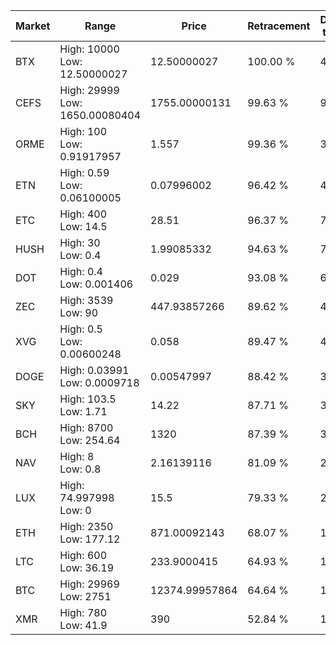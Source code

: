 | Market | Range | Price| Retracement | Doubles to 50% |
| --- | --- | --- | --- | --- |
| BTX | High: 10000<br />Low: 12.50000027 | 12.50000027 | 100.00 % | 400.50 |
| CEFS | High: 29999<br />Low: 1650.00080404 | 1755.00000131 | 99.63 % | 9.02 |
| ORME | High: 100<br />Low: 0.91917957 | 1.557 | 99.36 % | 32.41 |
| ETN | High: 0.59<br />Low: 0.06100005 | 0.07996002 | 96.42 % | 4.07 |
| ETC | High: 400<br />Low: 14.5 | 28.51 | 96.37 % | 7.27 |
| HUSH | High: 30<br />Low: 0.4 | 1.99085332 | 94.63 % | 7.63 |
| DOT | High: 0.4<br />Low: 0.001406 | 0.029 | 93.08 % | 6.92 |
| ZEC | High: 3539<br />Low: 90 | 447.93857266 | 89.62 % | 4.05 |
| XVG | High: 0.5<br />Low: 0.00600248 | 0.058 | 89.47 % | 4.36 |
| DOGE | High: 0.03991<br />Low: 0.0009718 | 0.00547997 | 88.42 % | 3.73 |
| SKY | High: 103.5<br />Low: 1.71 | 14.22 | 87.71 % | 3.70 |
| BCH | High: 8700<br />Low: 254.64 | 1320 | 87.39 % | 3.39 |
| NAV | High: 8<br />Low: 0.8 | 2.16139116 | 81.09 % | 2.04 |
| LUX | High: 74.997998<br />Low: 0 | 15.5 | 79.33 % | 2.42 |
| ETH | High: 2350<br />Low: 177.12 | 871.00092143 | 68.07 % | 1.45 |
| LTC | High: 600<br />Low: 36.19 | 233.9000415 | 64.93 % | 1.36 |
| BTC | High: 29969<br />Low: 2751 | 12374.99957864 | 64.64 % | 1.32 |
| XMR | High: 780<br />Low: 41.9 | 390 | 52.84 % | 1.05 |
